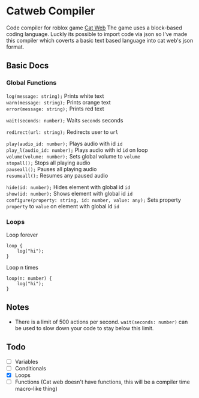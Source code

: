 # Catweb Compiler
Code compiler for roblox game [Cat Web](https://www.roblox.com/games/16855862021)
The game uses a block-based coding language. Luckly its possible to import code via json so I've made this compiler which coverts a basic text based language into cat web's json format.

## Basic Docs
### Global Functions
`log(message: string);` Prints white text<br>
`warn(message: string);` Prints orange text<br>
`error(message: string);` Prints red text<br>

`wait(seconds: number);` Waits `seconds` seconds<br>

`redirect(url: string);` Redirects user to `url`<br>

`play(audio_id: number);` Plays audio with id `id`<br>
`play_l(audio_id: number);` Plays audio with id `id` on loop<br>
`volume(volume: number);` Sets global volume to `volume`<br>
`stopall();` Stops all playing audio<br>
`pauseall();` Pauses all playing audio<br>
`resumeall();` Resumes any paused audio<br>

`hide(id: number);` Hides element with global id `id`<br>
`show(id: number);` Shows element with global id `id`<br>
`configure(property: string, id: number, value: any);` Sets property `property` to `value` on element with global id `id`<br>

### Loops
Loop forever
```
loop {
    log("hi");
}
```
Loop n times
```
loop(n: number) {
    log("hi");
}
```

## Notes
- There is a limit of 500 actions per second. `wait(seconds: number)` can be used to slow down your code to stay below this limit.

## Todo
- [ ] Variables
- [ ] Conditionals
- [x] Loops
- [ ] Functions (Cat web doesn't have functions, this will be a compiler time macro-like thing)